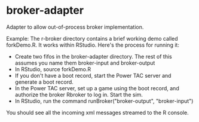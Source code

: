 # broker-adapter
Adapter to allow out-of-process broker implementation.

Example: The r-broker directory contains a brief working demo called forkDemo.R. It works within RStudio. Here's the process for running it:

* Create two fifos in the broker-adapter directory. The rest of this assumes you name them broker-input and broker-output
* In RStudio, source forkDemo.R
* If you don't have a boot record, start the Power TAC server and generate a boot record.
* In the Power TAC server, set up a game using the boot record, and authorize the broker Rbroker to log in. Start the sim.
* In RStudio, run the command runBroker("broker-output", "broker-input")

You should see all the incoming xml messages streamed to the R console.
